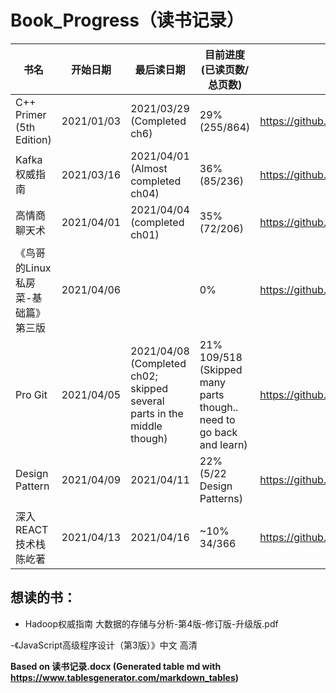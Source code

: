 # Book_Progress（读书记录）
| 书名                               | 开始日期   | 最后读日期                                                              | 目前进度 (已读页数/总页数)                                          | 笔记（Github链接）                                                 |
|------------------------------------|------------|-------------------------------------------------------------------------|---------------------------------------------------------------------|--------------------------------------------------------------------|
| C++ Primer (5th Edition)           | 2021/01/03 | 2021/03/29 (Completed ch6)                                              | 29% (255/864)                                                       | https://github.com/awsk1994/cpp_Primer_notes                       |
| Kafka权威指南                      | 2021/03/16 | 2021/04/01 (Almost completed ch04)                                      | 36% (85/236)                                                        | https://github.com/awsk1994/Kafka_The_Definitive_Guide_Notes       |
| 高情商聊天术                       | 2021/04/01 | 2021/04/04 (completed ch01)                                             | 35%  (72/206)                                                       | https://github.com/awsk1994/TalkingWithEmotionalIntelligence_Notes |
| 《鸟哥的Linux私房菜-基础篇》第三版 | 2021/04/06 |                                                                         | 0%                                                                  | https://github.com/awsk1994/NiaoGe_Linux_Notes                     |
| Pro Git                            | 2021/04/05 | 2021/04/08 (Completed ch02; skipped several parts in the middle though) | 21% 109/518 (Skipped many parts though.. need to go back and learn) | https://github.com/awsk1994/Pro_Git_notes                          |
| Design Pattern                     | 2021/04/09 | 2021/04/11                                                              | 22% (5/22 Design Patterns)                                          | https://github.com/awsk1994/Design_Pattern_Notes                   |
| 深入REACT技术栈 陈屹著             | 2021/04/13 | 2021/04/16                                                              | ~10% 34/366                                                         | https://github.com/awsk1994/Deep_Dive_React_Stack_Notes            |


## 想读的书：

 - Hadoop权威指南 大数据的存储与分析-第4版-修订版-升级版.pdf

 -《JavaScript高级程序设计（第3版）》中文 高清 



**Based on 读书记录.docx (Generated table md with https://www.tablesgenerator.com/markdown_tables)**

